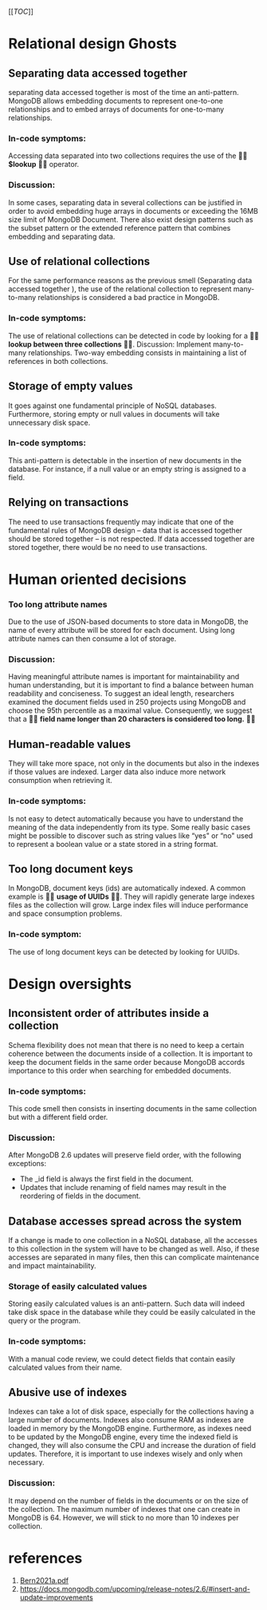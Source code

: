 [[_TOC_]]
# Relational design Ghosts

## Separating data accessed together
separating data accessed together is most of the time an anti-pattern. MongoDB allows embedding documents to represent one-to-one relationships and to embed arrays of documents for one-to-many relationships.
### In-code symptoms: 
Accessing data separated into two collections requires the use of the 🚨🚨 **$lookup** 🚨🚨 operator. 
### Discussion: 
In some cases, separating data in several collections can be justified in order to avoid embedding huge arrays in documents or exceeding the 16MB size limit of MongoDB Document. There also exist design patterns such as the subset pattern or the extended reference pattern that combines embedding and separating data.

## Use of relational collections
For the same performance reasons as the previous smell (Separating data accessed together ), the use of the relational collection to represent many-to-many relationships is considered a bad practice in MongoDB.
### In-code symptoms: 
The use of relational collections can be detected in code by looking for a 🚨🚨 **lookup between three collections** 🚨🚨.
Discussion: Implement many-to-many relationships. Two-way embedding consists in maintaining a list of references in both collections. 

## Storage of empty values
It goes against one fundamental principle of NoSQL databases. Furthermore, storing empty or null values in documents will take unnecessary disk space.
### In-code symptoms: 
This anti-pattern is detectable in the insertion of new documents in the database. For instance, if a null value or an empty string is assigned to a field.

## Relying on transactions
The need to use transactions frequently may indicate that one of the fundamental rules of MongoDB design – data that is accessed together should be stored together – is not respected. If data accessed together are stored together, there would be no need to use transactions.

# Human oriented decisions

### Too long attribute names
Due to the use of JSON-based documents to store data in MongoDB, the name of every attribute will be stored for each document. Using long attribute names can then consume a lot of storage.
### Discussion:
Having meaningful attribute names is important for maintainability and human understanding, but it is important to find a balance between human readability and conciseness. To suggest an ideal length, researchers examined the document fields used in 250 projects using MongoDB and choose the 95th percentile as a maximal value. Consequently, we suggest that a 🚨🚨 **field name longer than 20 characters is considered too long.** 🚨🚨

## Human-readable values
They will take more space, not only in the documents but also in the indexes if those values are indexed. Larger data also induce more network consumption when retrieving it.
### In-code symptoms: 
Is not easy to detect automatically because you have to understand the meaning of the data independently from its type. Some really basic cases might be possible to discover such as string values like “yes" or “no" used to represent a boolean value or a state stored in a string format. 

## Too long document keys
In MongoDB, document keys (ids) are automatically indexed. A common example is 🚨🚨 **usage of UUIDs** 🚨🚨. They will rapidly generate large indexes files as the collection will grow. Large index files will induce performance and space consumption problems.
### In-code symptom: 
The use of long document keys can be detected by looking for UUIDs. 

# Design oversights

## Inconsistent order of attributes inside a collection
Schema flexibility does not mean that there is no need to keep a certain coherence between the documents inside of a collection. It is important to keep the document fields in the same order because MongoDB accords importance to this order when searching for embedded documents.
### In-code symptoms: 
This code smell then consists in inserting documents in the same collection but with a different field order. 
### Discussion:
After MongoDB 2.6 updates will preserve field order, with the following exceptions:
* The _id field is always the first field in the document.
* Updates that include renaming of field names may result in the reordering of fields in the document.


## Database accesses spread across the system
If a change is made to one collection in a NoSQL database, all the accesses to this collection in the system will have to be changed as well. Also, if these accesses are separated in many files, then this can complicate maintenance and impact maintainability.

### Storage of easily calculated values
Storing easily calculated values is an anti-pattern. Such data will indeed take disk space in the database while they could be easily calculated in the query or the program.
### In-code symptoms: 
With a manual code review, we could detect fields that contain easily calculated values from their name.

## Abusive use of indexes
Indexes can take a lot of disk space, especially for the collections having a large number of documents. Indexes also consume RAM as indexes are loaded in memory by the MongoDB engine. Furthermore, as indexes need to be updated by the MongoDB engine, every time the indexed field is changed, they will also consume the CPU and increase the duration of field updates. Therefore, it is important to use indexes wisely and only when necessary. 
### Discussion: 
It may depend on the number of fields in the documents or on the size of the collection. The maximum number of indexes that one can create in MongoDB is 64. However,  we will stick to no more than 10 indexes per collection.

# references

1. [Bern2021a.pdf](/.attachments/Bern2021a-34723830-ab7f-43b9-b950-ab29dae35058.pdf)
1. https://docs.mongodb.com/upcoming/release-notes/2.6/#insert-and-update-improvements


